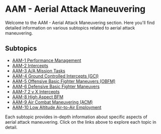 # AAM - Aerial Attack Maneuvering

Welcome to the AAM - Aerial Attack Maneuvering section. Here you'll find detailed information on various subtopics related to aerial attack maneuvering.

## Subtopics

- [AAM-1 Performance Management](aam-1.md)
- [AAM-2 Intercepts](aam-2.md)
- [AAM-3 A/A Mission Tasks](aam-3.md)
- [AAM-4 Ground Controlled Intercepts (GCI)](aam-4.md)
- [AAM-5 Offensive Basic Fighter Maneuvers (OBFM)](aam-5.md)
- [AAM-6 Defensive Basic Fighter Maneuvers](aam-6.md)
- [AAM-7 2 v X Intercepts](aam-7.md)
- [AAM-8 High Aspect BFM](aam-8.md)
- [AAM-9 Air Combat Maneuvering (ACM)](aam-9.md)
- [AAM-10 Low Altitude Air-to-Air Employment](aam-10.md)

Each subtopic provides in-depth information about specific aspects of aerial attack maneuvering. Click on the links above to explore each topic in detail.
